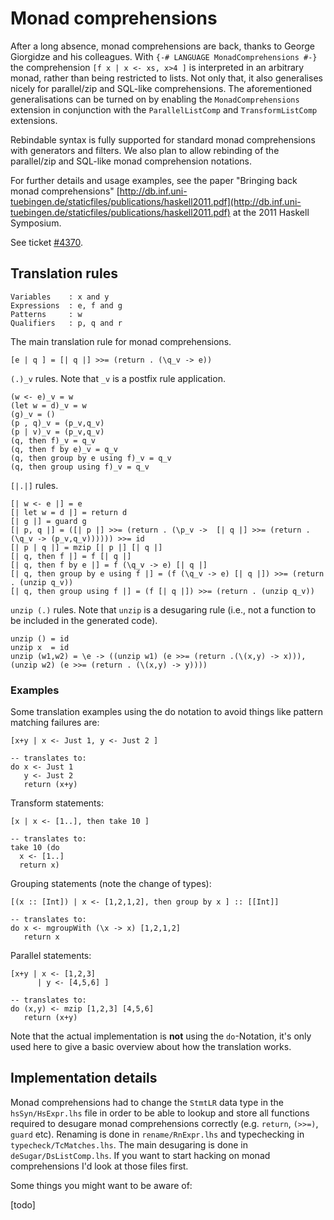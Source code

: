 # Monad comprehensions


After a long absence, monad comprehensions are back, thanks to George Giorgidze and his colleagues.  With `{-# LANGUAGE MonadComprehensions #-}` the comprehension `[f x | x <- xs, x>4 ]` is interpreted in an arbitrary monad, rather than being restricted to lists.  Not only that, it also generalises nicely for parallel/zip and SQL-like comprehensions. The aforementioned generalisations can be turned on by enabling the `MonadComprehensions` extension in conjunction with the `ParallelListComp` and `TransformListComp` extensions.


Rebindable syntax is fully supported for standard monad comprehensions with generators and filters. We also plan to allow rebinding of the parallel/zip and SQL-like monad comprehension notations.


For further details and usage examples, see the paper "Bringing back monad comprehensions" [http://db.inf.uni-tuebingen.de/staticfiles/publications/haskell2011.pdf](http://db.inf.uni-tuebingen.de/staticfiles/publications/haskell2011.pdf) at the 2011 Haskell Symposium.


See ticket [\#4370](https://gitlab.haskell.org/ghc/ghc/issues/4370).

## Translation rules

```wiki
Variables    : x and y
Expressions  : e, f and g
Patterns     : w
Qualifiers   : p, q and r
```


The main translation rule for monad comprehensions.

```wiki
[e | q ] = [| q |] >>= (return . (\q_v -> e))
```

`(.)_v` rules. Note that `_v` is a postfix rule application.

```wiki
(w <- e)_v = w
(let w = d)_v = w
(g)_v = ()
(p , q)_v = (p_v,q_v)
(p | v)_v = (p_v,q_v)
(q, then f)_v = q_v
(q, then f by e)_v = q_v
(q, then group by e using f)_v = q_v
(q, then group using f)_v = q_v
```

`[|.|]` rules.

```wiki
[| w <- e |] = e
[| let w = d |] = return d
[| g |] = guard g
[| p, q |] = ([| p |] >>= (return . (\p_v ->  [| q |] >>= (return . (\q_v -> (p_v,q_v)))))) >>= id
[| p | q |] = mzip [| p |] [| q |]
[| q, then f |] = f [| q |]
[| q, then f by e |] = f (\q_v -> e) [| q |]
[| q, then group by e using f |] = (f (\q_v -> e) [| q |]) >>= (return . (unzip q_v))
[| q, then group using f |] = (f [| q |]) >>= (return . (unzip q_v))
```

`unzip (.)` rules. Note that `unzip` is a desugaring rule (i.e., not a function to be included in the generated code).

```wiki
unzip () = id
unzip x  = id
unzip (w1,w2) = \e -> ((unzip w1) (e >>= (return .(\(x,y) -> x))), (unzip w2) (e >>= (return . (\(x,y) -> y))))
```

### Examples


Some translation examples using the do notation to avoid things like pattern matching failures are:

```wiki
[x+y | x <- Just 1, y <- Just 2 ]

-- translates to:
do x <- Just 1
   y <- Just 2
   return (x+y)
```


Transform statements:

```wiki
[x | x <- [1..], then take 10 ]

-- translates to:
take 10 (do
  x <- [1..]
  return x)
```


Grouping statements (note the change of types):

```wiki
[(x :: [Int]) | x <- [1,2,1,2], then group by x ] :: [[Int]]

-- translates to:
do x <- mgroupWith (\x -> x) [1,2,1,2]
   return x
```


Parallel statements:

```wiki
[x+y | x <- [1,2,3]
      | y <- [4,5,6] ]

-- translates to:
do (x,y) <- mzip [1,2,3] [4,5,6]
   return (x+y)
```


Note that the actual implementation is **not** using the `do`-Notation, it's only used here to give a basic overview about how the translation works.

## Implementation details


Monad comprehensions had to change the `StmtLR` data type in the `hsSyn/HsExpr.lhs` file in order to be able to lookup and store all functions required to desugare monad comprehensions correctly (e.g. `return`, `(>>=)`, `guard` etc). Renaming is done in `rename/RnExpr.lhs` and typechecking in `typecheck/TcMatches.lhs`. The main desugaring is done in `deSugar/DsListComp.lhs`. If you want to start hacking on monad comprehensions I'd look at those files first.


Some things you might want to be aware of:


\[todo\]
